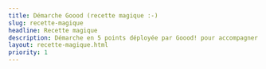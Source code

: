 ```yaml
---
title: Démarche Goood (recette magique :-)
slug: recette-magique
headline: Recette magique
description: Démarche en 5 points déployée par Goood! pour accompagner la transformation agile des entreprises
layout: recette-magique.html
priority: 1
---
```



